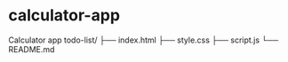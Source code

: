 # calculator-app
Calculator app
todo-list/
├── index.html
├── style.css
├── script.js
└── README.md
